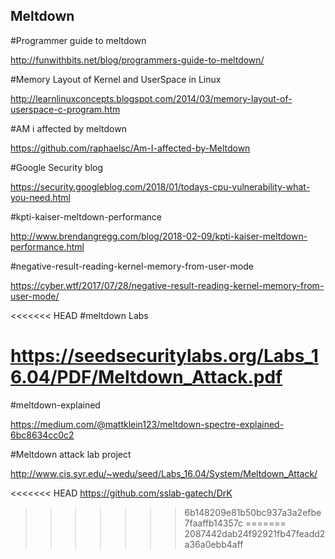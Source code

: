 ## Meltdown

#Programmer guide to meltdown

http://funwithbits.net/blog/programmers-guide-to-meltdown/

#Memory Layout of Kernel and UserSpace in Linux

http://learnlinuxconcepts.blogspot.com/2014/03/memory-layout-of-userspace-c-program.htm

#AM i affected by meltdown

https://github.com/raphaelsc/Am-I-affected-by-Meltdown

#Google Security blog

https://security.googleblog.com/2018/01/todays-cpu-vulnerability-what-you-need.html

#kpti-kaiser-meltdown-performance

http://www.brendangregg.com/blog/2018-02-09/kpti-kaiser-meltdown-performance.html

#negative-result-reading-kernel-memory-from-user-mode

https://cyber.wtf/2017/07/28/negative-result-reading-kernel-memory-from-user-mode/

<<<<<<< HEAD
#meltdown Labs

https://seedsecuritylabs.org/Labs_16.04/PDF/Meltdown_Attack.pdf
=======
#meltdown-explained

https://medium.com/@mattklein123/meltdown-spectre-explained-6bc8634cc0c2

#Meltdown attack lab project 

http://www.cis.syr.edu/~wedu/seed/Labs_16.04/System/Meltdown_Attack/

<<<<<<< HEAD
https://github.com/sslab-gatech/DrK
>>>>>>> 6b148209e81b50bc937a3a2efbe7faaffb14357c
=======
>>>>>>> 2087442dab24f92921fb47feadd2a36a0ebb4aff

